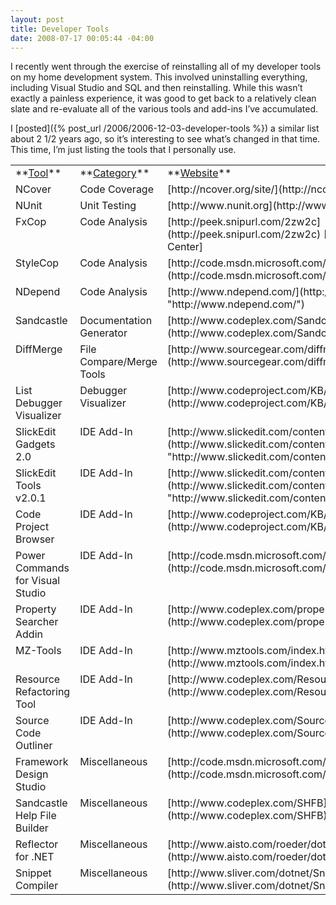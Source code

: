 ```yaml
---
layout: post
title: Developer Tools
date: 2008-07-17 00:05:44 -04:00
---
```


I recently went through the exercise of reinstalling all of my developer tools on my home development system. This involved uninstalling everything, including Visual Studio and SQL and then reinstalling. While this wasn’t exactly a painless experience, it was good to get back to a relatively clean slate and re-evaluate all of the various tools and add-ins I’ve accumulated.

I [posted]({% post_url /2006/2006-12-03-developer-tools %}) a similar list about 2 1/2 years ago, so it’s interesting to see what’s changed in that time. This time, I’m just listing the tools that I personally use.
  <table cellspacing="0" cellpadding="2" width="1223" border="0"><tbody>     <tr>       <td valign="top" width="231">**<u>Tool</u>**</td>        <td valign="top" width="219">**<u>Category</u>**</td>        <td valign="top" width="771">**<u>Website</u>**</td>     </tr>      <tr>       <td valign="top" width="231">NCover</td>        <td valign="top" width="219">Code Coverage</td>        <td valign="top" width="771">[http://ncover.org/site/](http://ncover.org/site/)</td>     </tr>      <tr>       <td valign="top" width="231">NUnit</td>        <td valign="top" width="219">Unit Testing</td>        <td valign="top" width="771">[http://www.nunit.org](http://www.nunit.org)</td>     </tr>      <tr>       <td valign="top" width="231">FxCop</td>        <td valign="top" width="219">Code Analysis</td>        <td valign="top" width="771">[http://peek.snipurl.com/2zw2c](http://peek.snipurl.com/2zw2c) [Microsoft Download Center] </td>     </tr>      <tr>       <td valign="top" width="231">StyleCop</td>        <td valign="top" width="219">Code Analysis</td>        <td valign="top" width="771">[http://code.msdn.microsoft.com/sourceanalysis](http://code.msdn.microsoft.com/sourceanalysis)</td>     </tr>      <tr>       <td valign="top" width="231">NDepend</td>        <td valign="top" width="219">Code Analysis</td>        <td valign="top" width="771">[http://www.ndepend.com/](http://www.ndepend.com/ "http://www.ndepend.com/")</td>     </tr>      <tr>       <td valign="top" width="231">Sandcastle</td>        <td valign="top" width="219">Documentation Generator</td>        <td valign="top" width="771">[http://www.codeplex.com/Sandcastle](http://www.codeplex.com/Sandcastle)</td>     </tr>      <tr>       <td valign="top" width="231">DiffMerge</td>        <td valign="top" width="219">File Compare/Merge Tools</td>        <td valign="top" width="771">[http://www.sourcegear.com/diffmerge/](http://www.sourcegear.com/diffmerge/)</td>     </tr>      <tr>       <td valign="top" width="231">List Debugger Visualizer</td>        <td valign="top" width="219">Debugger Visualizer</td>        <td valign="top" width="771">[http://www.codeproject.com/KB/macros/ListVisualizer.aspx](http://www.codeproject.com/KB/macros/ListVisualizer.aspx)</td>     </tr>      <tr>       <td valign="top" width="231">SlickEdit Gadgets 2.0</td>        <td valign="top" width="219">IDE Add-In</td>        <td valign="top" width="771">[http://www.slickedit.com/content/view/441](http://www.slickedit.com/content/view/441 "http://www.slickedit.com/content/view/441")</td>     </tr>      <tr>       <td valign="top" width="231">SlickEdit Tools v2.0.1</td>        <td valign="top" width="219">IDE Add-In</td>        <td valign="top" width="771">[http://www.slickedit.com/content/view/385/234/](http://www.slickedit.com/content/view/385/234/ "http://www.slickedit.com/content/view/385/234/")</td>     </tr>      <tr>       <td valign="top" width="231">Code Project Browser</td>        <td valign="top" width="219">IDE Add-In</td>        <td valign="top" width="771">[http://www.codeproject.com/KB/macros/cpbrowser.aspx](http://www.codeproject.com/KB/macros/cpbrowser.aspx)</td>     </tr>      <tr>       <td valign="top" width="231">Power Commands for Visual Studio</td>        <td valign="top" width="219">IDE Add-In</td>        <td valign="top" width="771">[http://code.msdn.microsoft.com/PowerCommands](http://code.msdn.microsoft.com/PowerCommands)</td>     </tr>      <tr>       <td valign="top" width="231">Property Searcher Addin</td>        <td valign="top" width="219">IDE Add-In</td>        <td valign="top" width="771">[http://www.codeplex.com/propertysearcher](http://www.codeplex.com/propertysearcher)</td>     </tr>      <tr>       <td valign="top" width="231">MZ-Tools</td>        <td valign="top" width="219">IDE Add-In</td>        <td valign="top" width="771">[http://www.mztools.com/index.htm](http://www.mztools.com/index.htm)</td>     </tr>      <tr>       <td valign="top" width="231">Resource Refactoring Tool </td>        <td valign="top" width="219">IDE Add-In</td>        <td valign="top" width="771">[http://www.codeplex.com/ResourceRefactoring](http://www.codeplex.com/ResourceRefactoring)</td>     </tr>      <tr>       <td valign="top" width="231">Source Code Outliner</td>        <td valign="top" width="219">IDE Add-In</td>        <td valign="top" width="771">[http://www.codeplex.com/SourceCodeOutliner](http://www.codeplex.com/SourceCodeOutliner)</td>     </tr>      <tr>       <td valign="top" width="231">Framework Design Studio</td>        <td valign="top" width="219">Miscellaneous</td>        <td valign="top" width="771">[http://code.msdn.microsoft.com/fds](http://code.msdn.microsoft.com/fds)</td>     </tr>      <tr>       <td valign="top" width="231">Sandcastle Help File Builder</td>        <td valign="top" width="219">Miscellaneous</td>        <td valign="top" width="771">[http://www.codeplex.com/SHFB](http://www.codeplex.com/SHFB)</td>     </tr>      <tr>       <td valign="top" width="231">Reflector for .NET</td>        <td valign="top" width="219">Miscellaneous</td>        <td valign="top" width="771">[http://www.aisto.com/roeder/dotnet/](http://www.aisto.com/roeder/dotnet/)</td>     </tr>      <tr>       <td valign="top" width="231">Snippet Compiler</td>        <td valign="top" width="219">Miscellaneous</td>        <td valign="top" width="771">[http://www.sliver.com/dotnet/SnippetCompiler/](http://www.sliver.com/dotnet/SnippetCompiler/)</td>     </tr>   </tbody></table>
